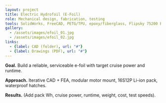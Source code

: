 ```yaml
---
layout: project
title: Electric Hydrofoil (E-Foil)
role: Mechanical design, fabrication, testing
tools: SolidWorks, FreeCAD, PETG/TPU, epoxy/fiberglass, Flipsky 75200 ESC
gallery:
  - /assets/images/efoil_01.jpg
  - /assets/images/efoil_02.jpg
links:
  - {label: CAD (folder), url: "#"}
  - {label: Drawings (PDF), url: "#"}
---
```


**Goal.** Build a reliable, serviceable e-foil with target cruise power and runtime.

**Approach.** Iterative CAD + FEA, modular motor mount, 16S12P Li-ion pack, waterproof hatches.

**Results.** (Add pack Wh, cruise power, runtime, weight, cost, test speeds).
